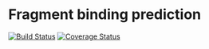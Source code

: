 # Fragment binding prediction

[![Build Status](https://travis-ci.org/nichollskc/peptide-binding.svg?branch=master)](https://travis-ci.org/nichollskc/peptide-binding) [![Coverage Status](https://coveralls.io/repos/github/nichollskc/peptide-binding/badge.svg?branch=master)](https://coveralls.io/github/nichollskc/peptide-binding?branch=master)
